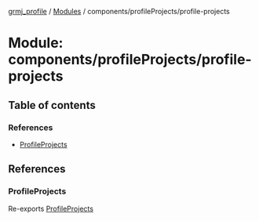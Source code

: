 [grmj_profile](../README.md) / [Modules](../modules.md) / components/profileProjects/profile-projects

# Module: components/profileProjects/profile-projects

## Table of contents

### References

- [ProfileProjects](components_profileProjects_profile_projects-1.md#profileprojects)

## References

### ProfileProjects

Re-exports [ProfileProjects](../classes/components_profileProjects_profile_projects.ProfileProjects.md)
